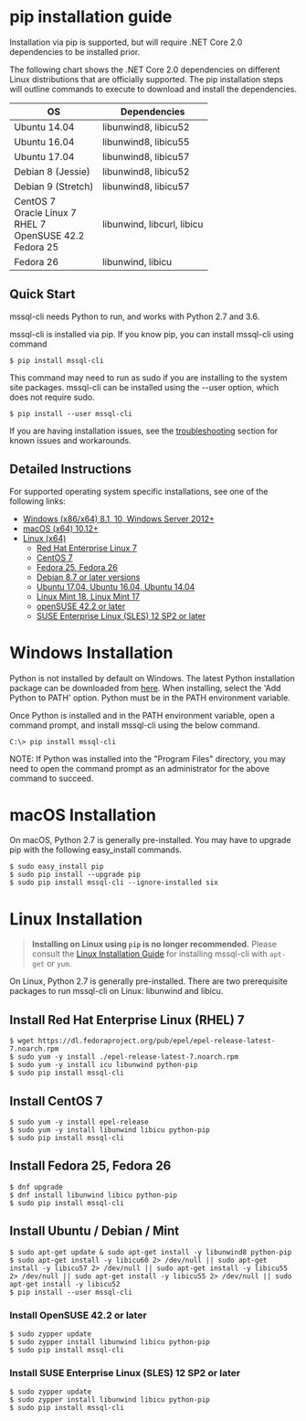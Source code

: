 # pip installation guide
Installation via pip is supported, but will require .NET Core 2.0 dependencies to be installed prior.

The following chart shows the .NET Core 2.0 dependencies on different Linux distributions that are officially supported.
The pip installation steps will outline commands to execute to download and install the dependencies.

| OS                 | Dependencies |
| ------------------ | ------------ |
| Ubuntu 14.04       | libunwind8, libicu52 |
| Ubuntu 16.04       | libunwind8, libicu55 |
| Ubuntu 17.04       | libunwind8, libicu57 |
| Debian 8 (Jessie)  | libunwind8, libicu52 |
| Debian 9 (Stretch) | libunwind8, libicu57 |
| CentOS 7 <br> Oracle Linux 7 <br> RHEL 7 <br> OpenSUSE 42.2 <br> Fedora 25 | libunwind, libcurl, libicu |
| Fedora 26          | libunwind, libicu |

## Quick Start
mssql-cli needs Python to run, and works with Python 2.7 and 3.6.

mssql-cli is installed via pip.  If you know pip, you can install mssql-cli using command
```shell
$ pip install mssql-cli
```
This command may need to run as sudo if you are installing to the system site packages. mssql-cli can be
installed using the --user option, which does not require sudo.
```shell
$ pip install --user mssql-cli
```

If you are having installation issues, see the [troubleshooting](https://github.com/dbcli/mssql-cli/blob/master/doc/troubleshooting_guide.md) section for known issues and workarounds.


## Detailed Instructions

For supported operating system specific installations, see one of the following links:

* [Windows (x86/x64) 8.1, 10, Windows Server 2012+](#windows-installation)
* [macOS (x64) 10.12+](#macos-installation)
* [Linux (x64)](#linux-installation)
    * [Red Hat Enterprise Linux 7](#install-red-hat-enterprise-linux-rhel-7)
    * [CentOS 7](#install-centos-7)
    * [Fedora 25, Fedora 26](#install-fedora-25-fedora-26)
    * [Debian 8.7 or later versions](#install-ubuntu-debian-mint)
    * [Ubuntu 17.04, Ubuntu 16.04, Ubuntu 14.04](#install-ubuntu-debian-mint)
    * [Linux Mint 18, Linux Mint 17](#install-ubuntu-debian-mint)
    * [openSUSE 42.2 or later](#install-opensuse-422-or-later)
    * [SUSE Enterprise Linux (SLES) 12 SP2 or later](#install-suse-enterprise-linux-sles-12-sp2-or-later)

# Windows Installation

Python is not installed by default on Windows.  The latest Python installation package can be downloaded from [here](https://www.python.org/downloads/).  When installing, select the 'Add Python to PATH' option.  Python must be in the PATH environment variable.

Once Python is installed and in the PATH environment variable, open a command prompt, and install mssql-cli using the below command.  

```shell
C:\> pip install mssql-cli
```
NOTE: If Python was installed into the "Program Files" directory, you may need to open the command prompt as an administrator for the above command to succeed.

# macOS Installation

On macOS, Python 2.7 is generally pre-installed. You may have to upgrade pip with the following easy_install commands.

```shell
$ sudo easy_install pip
$ sudo pip install --upgrade pip
$ sudo pip install mssql-cli --ignore-installed six
```

# Linux Installation
> **Installing on Linux using `pip` is no longer recommended.** Please consult the [Linux Installation Guide](https://github.com/dbcli/mssql-cli/blob/master/doc/installation/linux.md) for installing mssql-cli with `apt-get` or `yum`.

On Linux, Python 2.7 is generally pre-installed. There are two prerequisite packages to run mssql-cli on Linux: libunwind and libicu.

## Install Red Hat Enterprise Linux (RHEL) 7
```shell
$ wget https://dl.fedoraproject.org/pub/epel/epel-release-latest-7.noarch.rpm 
$ sudo yum -y install ./epel-release-latest-7.noarch.rpm
$ sudo yum -y install icu libunwind python-pip 
$ sudo pip install mssql-cli
```

## Install CentOS 7
```shell
$ sudo yum -y install epel-release 
$ sudo yum -y install libunwind libicu python-pip 
$ sudo pip install mssql-cli
```

## Install Fedora 25, Fedora 26
```shell
$ dnf upgrade
$ dnf install libunwind libicu python-pip
$ sudo pip install mssql-cli
```

## Install Ubuntu / Debian / Mint

```shell
$ sudo apt-get update & sudo apt-get install -y libunwind8 python-pip
$ sudo apt-get install -y libicu60 2> /dev/null || sudo apt-get install -y libicu57 2> /dev/null || sudo apt-get install -y libicu55 2> /dev/null || sudo apt-get install -y libicu55 2> /dev/null || sudo apt-get install -y libicu52
$ pip install --user mssql-cli
```


### Install OpenSUSE 42.2 or later
```shell
$ sudo zypper update
$ sudo zypper install libunwind libicu python-pip
$ sudo pip install mssql-cli
```
 
 
### Install SUSE Enterprise Linux (SLES) 12 SP2 or later
```shell
$ sudo zypper update
$ sudo zypper install libunwind libicu python-pip
$ sudo pip install mssql-cli
```
